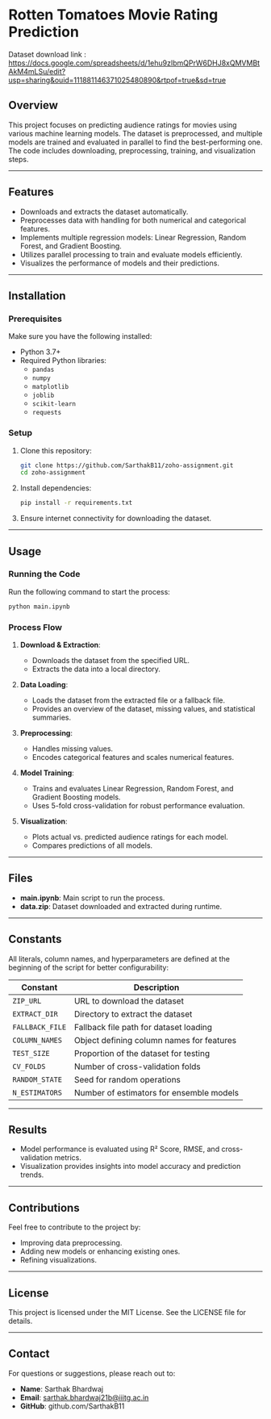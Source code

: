 # Rotten Tomatoes Movie Rating Prediction

Dataset download link : https://docs.google.com/spreadsheets/d/1ehu9zIbmQPrW6DHJ8xQMVMBtAkM4mLSu/edit?usp=sharing&ouid=111881146371025480890&rtpof=true&sd=true


## Overview
This project focuses on predicting audience ratings for movies using various machine learning models. The dataset is preprocessed, and multiple models are trained and evaluated in parallel to find the best-performing one. The code includes downloading, preprocessing, training, and visualization steps.

---

## Features
- Downloads and extracts the dataset automatically.
- Preprocesses data with handling for both numerical and categorical features.
- Implements multiple regression models: Linear Regression, Random Forest, and Gradient Boosting.
- Utilizes parallel processing to train and evaluate models efficiently.
- Visualizes the performance of models and their predictions.

---

## Installation

### Prerequisites
Make sure you have the following installed:
- Python 3.7+
- Required Python libraries:
  - `pandas`
  - `numpy`
  - `matplotlib`
  - `joblib`
  - `scikit-learn`
  - `requests`

### Setup
1. Clone this repository:
   ```bash
   git clone https://github.com/SarthakB11/zoho-assignment.git
   cd zoho-assignment
   ```

2. Install dependencies:
   ```bash
   pip install -r requirements.txt
   ```

3. Ensure internet connectivity for downloading the dataset.

---

## Usage

### Running the Code
Run the following command to start the process:
```bash
python main.ipynb
```

### Process Flow
1. **Download & Extraction**:
   - Downloads the dataset from the specified URL.
   - Extracts the data into a local directory.

2. **Data Loading**:
   - Loads the dataset from the extracted file or a fallback file.
   - Provides an overview of the dataset, missing values, and statistical summaries.

3. **Preprocessing**:
   - Handles missing values.
   - Encodes categorical features and scales numerical features.

4. **Model Training**:
   - Trains and evaluates Linear Regression, Random Forest, and Gradient Boosting models.
   - Uses 5-fold cross-validation for robust performance evaluation.

5. **Visualization**:
   - Plots actual vs. predicted audience ratings for each model.
   - Compares predictions of all models.

---

## Files
- **main.ipynb**: Main script to run the process.
- **data.zip**: Dataset downloaded and extracted during runtime.

---

## Constants
All literals, column names, and hyperparameters are defined at the beginning of the script for better configurability:

| Constant           | Description                                    |
|--------------------|------------------------------------------------|
| `ZIP_URL`          | URL to download the dataset                   |
| `EXTRACT_DIR`      | Directory to extract the dataset              |
| `FALLBACK_FILE`    | Fallback file path for dataset loading        |
| `COLUMN_NAMES`     | Object defining column names for features     |
| `TEST_SIZE`        | Proportion of the dataset for testing         |
| `CV_FOLDS`         | Number of cross-validation folds              |
| `RANDOM_STATE`     | Seed for random operations                    |
| `N_ESTIMATORS`     | Number of estimators for ensemble models      |

---

## Results
- Model performance is evaluated using R² Score, RMSE, and cross-validation metrics.
- Visualization provides insights into model accuracy and prediction trends.

---

## Contributions
Feel free to contribute to the project by:
- Improving data preprocessing.
- Adding new models or enhancing existing ones.
- Refining visualizations.

---

## License
This project is licensed under the MIT License. See the LICENSE file for details.

---

## Contact
For questions or suggestions, please reach out to:
- **Name**: Sarthak Bhardwaj
- **Email**: sarthak.bhardwaj21b@iiitg.ac.in
- **GitHub**: github.com/SarthakB11

